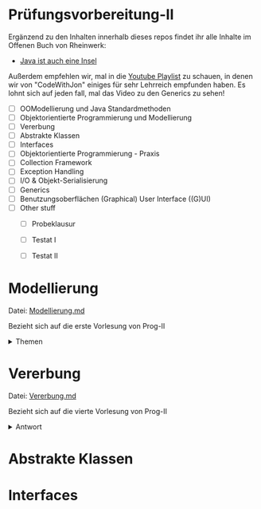 # Prüfungsvorbereitung-II
Ergänzend zu den Inhalten innerhalb dieses repos findet ihr alle Inhalte im Offenen Buch von Rheinwerk:
- [Java ist auch eine Insel](https://openbook.rheinwerk-verlag.de/javainsel/index.html)

Außerdem empfehlen wir, mal in die [Youtube Playlist](https://youtube.com/playlist?list=PLIgABbRtVA6NQu33ZZ8LKrSedhAjmpMAb&si=GUxS6eNSMMCA1bNP) zu schauen, in denen wir von "CodeWithJon" einiges für sehr Lehrreich empfunden haben. Es lohnt sich auf jeden fall, mal das Video zu den Generics zu sehen!

- [ ] OOModellierung und Java Standardmethoden
- [ ] Objektorientierte Programmierung und Modellierung
- [ ] Vererbung
- [ ] Abstrakte Klassen
- [ ] Interfaces
- [ ] Objektorientierte Programmierung - Praxis
- [ ] Collection Framework
- [ ] Exception Handling
- [ ] I/O & Objekt-Serialisierung
- [ ] Generics
- [ ] Benutzungsoberflächen (Graphical) User Interface ((G)UI)
- [ ] Other stuff
  - [ ] Probeklausur
  - [ ] Testat I
  - [ ] Testat II 


# Modellierung
Datei: [Modellierung.md](01_Modellierung-Done/PDF)

Bezieht sich auf die erste Vorlesung von Prog-II
<details>
    <summary>Themen</summary>
- Objektorientierung
- Klassen
- Arrays
- Komplexe Datentypen
- Referenzierung
- Dereferenzierung
- Verwaltungsmethoden
- Call-By-Value
- Call-By-Reference
- Instanz- und Klassen-Member
- Standardoperationen
- Lernziele aus dem ersten Foliensatz.
</details>

# Vererbung
Datei: [Vererbung.md](02_AbstrakteKlassen)

Bezieht sich auf die vierte Vorlesung von Prog-II
<details>
    <summary>Antwort</summary>
- Was bedeutet das Keyword `abstract`
- Merkmale von Abstrakten Klassen
- Unterschiede zu `Interface`s
- Polymorphie
- Konvertierung von Referenzvariablen
- Klasse `Object`
- `abstract` Mehtoden
- Eigenschaften von abstrakten Klassen
</details>

# Abstrakte Klassen

# Interfaces